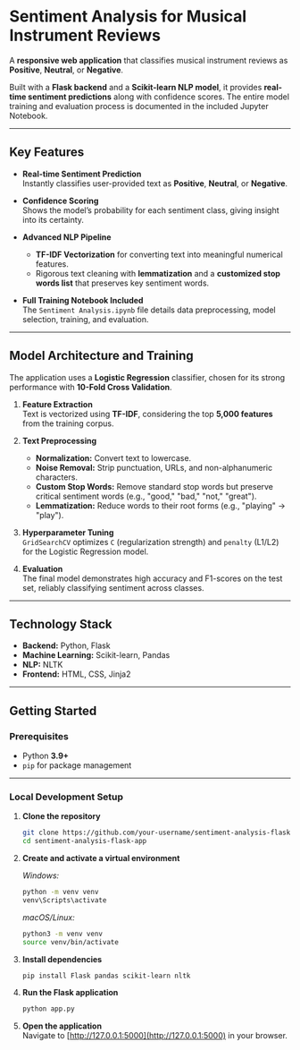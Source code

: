 # Sentiment Analysis for Musical Instrument Reviews

A **responsive web application** that classifies musical instrument reviews as **Positive**, **Neutral**, or **Negative**.  

Built with a **Flask backend** and a **Scikit-learn NLP model**, it provides **real-time sentiment predictions** along with confidence scores. The entire model training and evaluation process is documented in the included Jupyter Notebook.

---

## Key Features

- **Real-time Sentiment Prediction**  
  Instantly classifies user-provided text as **Positive**, **Neutral**, or **Negative**.

- **Confidence Scoring**  
  Shows the model’s probability for each sentiment class, giving insight into its certainty.

- **Advanced NLP Pipeline**  
  - **TF-IDF Vectorization** for converting text into meaningful numerical features.  
  - Rigorous text cleaning with **lemmatization** and a **customized stop words list** that preserves key sentiment words.

- **Full Training Notebook Included**  
  The `Sentiment Analysis.ipynb` file details data preprocessing, model selection, training, and evaluation.

---

## Model Architecture and Training

The application uses a **Logistic Regression** classifier, chosen for its strong performance with **10-Fold Cross Validation**.

1. **Feature Extraction**  
   Text is vectorized using **TF-IDF**, considering the top **5,000 features** from the training corpus.

2. **Text Preprocessing**  
   - **Normalization:** Convert text to lowercase.  
   - **Noise Removal:** Strip punctuation, URLs, and non-alphanumeric characters.  
   - **Custom Stop Words:** Remove standard stop words but preserve critical sentiment words (e.g., "good," "bad," "not," "great").  
   - **Lemmatization:** Reduce words to their root forms (e.g., "playing" → "play").

3. **Hyperparameter Tuning**  
   `GridSearchCV` optimizes `C` (regularization strength) and `penalty` (L1/L2) for the Logistic Regression model.

4. **Evaluation**  
   The final model demonstrates high accuracy and F1-scores on the test set, reliably classifying sentiment across classes.

---

## Technology Stack

- **Backend:** Python, Flask  
- **Machine Learning:** Scikit-learn, Pandas  
- **NLP:** NLTK  
- **Frontend:** HTML, CSS, Jinja2  

---

## Getting Started

### Prerequisites

- Python **3.9+**  
- `pip` for package management  

---

### Local Development Setup

1. **Clone the repository**
    ```bash
    git clone https://github.com/your-username/sentiment-analysis-flask-app.git
    cd sentiment-analysis-flask-app
    ```

2. **Create and activate a virtual environment**

   *Windows:*
    ```bash
    python -m venv venv
    venv\Scripts\activate
    ```

   *macOS/Linux:*
    ```bash
    python3 -m venv venv
    source venv/bin/activate
    ```

3. **Install dependencies**
    ```bash
    pip install Flask pandas scikit-learn nltk
    ```

4. **Run the Flask application**
    ```bash
    python app.py
    ```

5. **Open the application**  
   Navigate to [http://127.0.0.1:5000](http://127.0.0.1:5000) in your browser.

